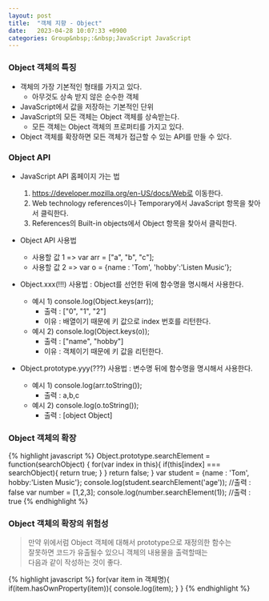 ```yaml
---
layout: post
title:  "객체 지향 - Object"
date:   2023-04-28 10:07:33 +0900
categories: Group&nbsp;:&nbsp;JavaScript JavaScript
---
```


### Object 객체의 특징

- 객체의 가장 기본적인 형태를 가지고 있다.
    - 아무것도 상속 받지 않은 순수한 객체
- JavaScript에서 값을 저장하는 기본적인 단위
- JavaScript의 모든 객체는 Object 객체를 상속받는다.
    - 모든 객체는 Object 객체의 프로퍼티를 가지고 있다.
- Object 객체를 확장하면 모든 객체가 접근할 수 있는 API를 만들 수 있다.

### Object API

- JavaScript API 홈페이지 가는 법
    1. https://developer.mozilla.org/en-US/docs/Web로 이동한다.
    2. Web technology references이나 Temporary에서 JavaScript 항목을 찾아서 클릭한다.
    3. References의 Built-in objects에서 Object 항목을 찾아서 클릭한다.
    
- Object API 사용법
    - 사용할 값 1 => var arr = ["a", "b", "c"];
    - 사용할 값 2 => var o = {name : 'Tom', 'hobby':'Listen Music'};

- Object.xxx(!!!) 사용법 : Object를 선언한 뒤에 함수명을 명시해서 사용한다.
    - 예시 1) console.log(Object.keys(arr));
        - 출력 : ["0", "1", "2"]
        - 이유 : 배열이기 때문에 키 값으로 index 번호를 리턴한다.
    - 예시 2) console.log(Object.keys(o));
        - 출력 : ["name", "hobby"]
        - 이유 : 객체이기 때문에 키 값을 리턴한다.
- Object.prototype.yyy(???) 사용법 : 변수명 뒤에 함수명을 명시해서 사용한다.
    - 예시 1) console.log(arr.toString());
        - 출력 : a,b,c
    - 예시 2) console.log(o.toString());
        - 출력 : [object Object]

### Object 객체의 확장

{% highlight javascript %}
Object.prototype.searchElement = function(searchObject) {
    for(var index in this){
        if(this[index] === searchObject){
            return true;
        }
    }
    return false;
}
var student = {name : 'Tom', hobby:'Listen Music'};
console.log(student.searchElement('age'));    //출력 : false
var number = [1,2,3];
console.log(number.searchElement(1));         //출력 : true
{% endhighlight %}

### Object 객체의 확장의 위험성

>만약 위에서럼 Object 객체에 대해서 prototype으로 재정의한 함수는  
>잘못하면 코드가 유출될수 있으니 객체의 내용물을 출력할때는  
>다음과 같이 작성하는 것이 좋다.

{% highlight javascript %}
for(var item in 객체명){
    if(item.hasOwnProperty(item)){
        console.log(item);
    }
}
{% endhighlight %}